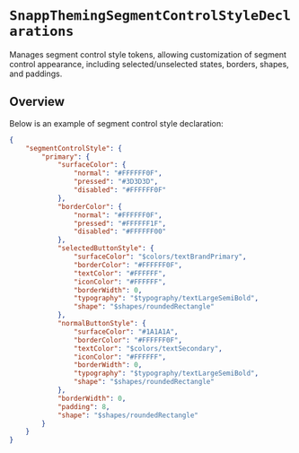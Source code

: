 # ``SnappThemingSegmentControlStyleDeclarations``

Manages segment control style tokens, allowing customization of segment control appearance, including selected/unselected states, borders, shapes, and paddings.

## Overview

Below is an example of segment control style declaration:

```json
{
    "segmentControlStyle": {
        "primary": {
            "surfaceColor": {
                "normal": "#FFFFFF0F",
                "pressed": "#3D3D3D",
                "disabled": "#FFFFFF0F"
            },
            "borderColor": {
                "normal": "#FFFFFF0F",
                "pressed": "#FFFFFF1F",
                "disabled": "#FFFFFF00"
            },
            "selectedButtonStyle": {
                "surfaceColor": "$colors/textBrandPrimary",
                "borderColor": "#FFFFFF0F",
                "textColor": "#FFFFFF",
                "iconColor": "#FFFFFF",
                "borderWidth": 0,
                "typography": "$typography/textLargeSemiBold",
                "shape": "$shapes/roundedRectangle"
            },
            "normalButtonStyle": {
                "surfaceColor": "#1A1A1A",
                "borderColor": "#FFFFFF0F",
                "textColor": "$colors/textSecondary",
                "iconColor": "#FFFFFF",
                "borderWidth": 0,
                "typography": "$typography/textLargeSemiBold",
                "shape": "$shapes/roundedRectangle"
            },
            "borderWidth": 0,
            "padding": 8,
            "shape": "$shapes/roundedRectangle"
        }
    }
}
```
